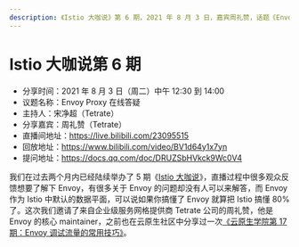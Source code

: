```yaml
---
description: 《Istio 大咖说》第 6 期，2021 年 8 月 3 日，嘉宾周礼赞，话题《Envoy Proxy 在线答疑》。
---
```


# Istio 大咖说第 6 期

- 分享时间：2021 年 8 月 3 日（周二）中午 12:30 到 14:00
- 议题名称：Envoy Proxy 在线答疑
- 主持人：宋净超（Tetrate）
- 分享嘉宾：周礼赞（Tetrate）
- 直播间地址：<https://live.bilibili.com/23095515>
- 回放地址：<https://www.bilibili.com/video/BV1d64y1x7yn>
- 提问地址：<https://docs.qq.com/doc/DRUZSbHVkck9Wc0V4>


我们在过去两个月内已经陆续举办了 5 期《[Istio 大咖说](http://mp.weixin.qq.com/s?__biz=MzI1NTE2NDE2MA==&mid=2649385244&idx=1&sn=c03da04686c82d75a62c214f851da48b&chksm=f224e373c5536a655f5f7270da8ed66f3f92d55f9a3a92d26125d14699fd40e3112db397cedf&scene=21#wechat_redirect)》，直播过程中很多观众反馈想要了解下 Envoy，有很多关于 Envoy 的问题却没有人可以来解答，而 Envoy 作为 Istio 中默认的数据平面，可以说如果你搞懂了 Envoy 就算把 Istio 搞懂 80%了。这次我们邀请了来自企业级服务网格提供商 Tetrate 公司的周礼赞，他是 Envoy 的核心 maintainer，之前也在云原生社区中分享过一次[《云原生学院第 17 期：Envoy 调试流量的常用技巧》](http://mp.weixin.qq.com/s?__biz=MzI1NTE2NDE2MA==&mid=2649383202&idx=1&sn=aec41575106a2b039900b0dfe963231e&chksm=f224eb4dc553625bf39d153a55fcc7ce59f25779ca9f8c4d5f7e2b2ae1edd684168c2e041301&scene=21#wechat_redirect)。